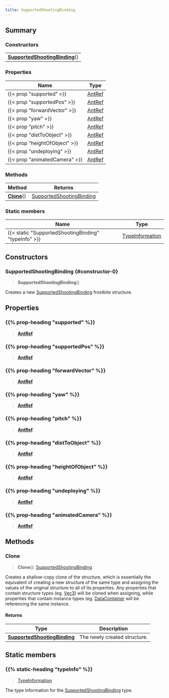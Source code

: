 ```yaml
---
title: SupportedShootingBinding
---
```



## Summary
### Constructors
| |
| ----------- |
| **[SupportedShootingBinding](#constructor-0)**() |

### Properties
| Name | Type |
| ---- | ---- |
| {{< prop "supported" >}} | [AntRef](/vext/ref/fb/antref) |
| {{< prop "supportedPos" >}} | [AntRef](/vext/ref/fb/antref) |
| {{< prop "forwardVector" >}} | [AntRef](/vext/ref/fb/antref) |
| {{< prop "yaw" >}} | [AntRef](/vext/ref/fb/antref) |
| {{< prop "pitch" >}} | [AntRef](/vext/ref/fb/antref) |
| {{< prop "distToObject" >}} | [AntRef](/vext/ref/fb/antref) |
| {{< prop "heightOfObject" >}} | [AntRef](/vext/ref/fb/antref) |
| {{< prop "undeploying" >}} | [AntRef](/vext/ref/fb/antref) |
| {{< prop "animatedCamera" >}} | [AntRef](/vext/ref/fb/antref) |

### Methods
| Method | Returns |
| ------ | ---- |
| **[Clone](#clone)**() | [SupportedShootingBinding](/vext/ref/fb/supportedshootingbinding) |

### Static members
| Name | Type |
| ---- | ---- |
| {{< static "SupportedShootingBinding" "typeInfo" >}} | [TypeInformation](/vext/ref/shared/class/typeinformation) |

## Constructors
### SupportedShootingBinding {#constructor-0}
> **SupportedShootingBinding**()

Creates a new [SupportedShootingBinding](/vext/ref/fb/supportedshootingbinding) frostbite structure.

## Properties
### {{% prop-heading "supported" %}}
> **[AntRef](/vext/ref/fb/antref)**

### {{% prop-heading "supportedPos" %}}
> **[AntRef](/vext/ref/fb/antref)**

### {{% prop-heading "forwardVector" %}}
> **[AntRef](/vext/ref/fb/antref)**

### {{% prop-heading "yaw" %}}
> **[AntRef](/vext/ref/fb/antref)**

### {{% prop-heading "pitch" %}}
> **[AntRef](/vext/ref/fb/antref)**

### {{% prop-heading "distToObject" %}}
> **[AntRef](/vext/ref/fb/antref)**

### {{% prop-heading "heightOfObject" %}}
> **[AntRef](/vext/ref/fb/antref)**

### {{% prop-heading "undeploying" %}}
> **[AntRef](/vext/ref/fb/antref)**

### {{% prop-heading "animatedCamera" %}}
> **[AntRef](/vext/ref/fb/antref)**

## Methods
### Clone
> **Clone**(): [SupportedShootingBinding](/vext/ref/fb/supportedshootingbinding)

Creates a shallow-copy clone of the structure, which is essentially the equivalent of creating a new structure of the same type and assigning the values of the original structure to all of its properties. Any properties that contain structure types (eg. [Vec3](/vext/ref/shared/class/vec3)) will be cloned when assigning, while properties that contain instance types (eg. [DataContainer](/vext/ref/shared/class/datacontainer) will be referencing the same instance.

#### Returns
| Type | Description |
| ---- | ----------- |
| **[SupportedShootingBinding](/vext/ref/fb/supportedshootingbinding)** | The newly created structure. |

## Static members
### {{% static-heading "typeInfo" %}}
> [TypeInformation](/vext/ref/shared/class/typeinformation)

The type information for the [SupportedShootingBinding](/vext/ref/fb/supportedshootingbinding) type.

